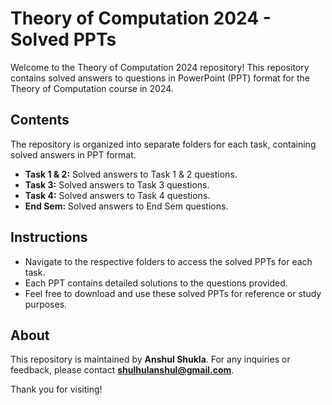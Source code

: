 # Theory of Computation 2024 - Solved PPTs

Welcome to the Theory of Computation 2024 repository! This repository contains solved answers to questions in PowerPoint (PPT) format for the Theory of Computation course in 2024.

## Contents

The repository is organized into separate folders for each task, containing solved answers in PPT format.

- **Task 1 & 2:** Solved answers to Task 1 & 2 questions.
- **Task 3:** Solved answers to Task 3 questions.
- **Task 4:** Solved answers to Task 4 questions.
- **End Sem:** Solved answers to End Sem questions.

## Instructions

- Navigate to the respective folders to access the solved PPTs for each task.
- Each PPT contains detailed solutions to the questions provided.
- Feel free to download and use these solved PPTs for reference or study purposes.

## About

This repository is maintained by **Anshul Shukla**. For any inquiries or feedback, please contact **shulhulanshul@gmail.com**.

Thank you for visiting!

